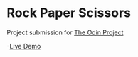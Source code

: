 # Rock Paper Scissors

Project submission for [The Odin Project](https://www.theodinproject.com/dashboard)

-[Live Demo](https://marques-j-robinson.github.io/rock-paper-scissors/)
